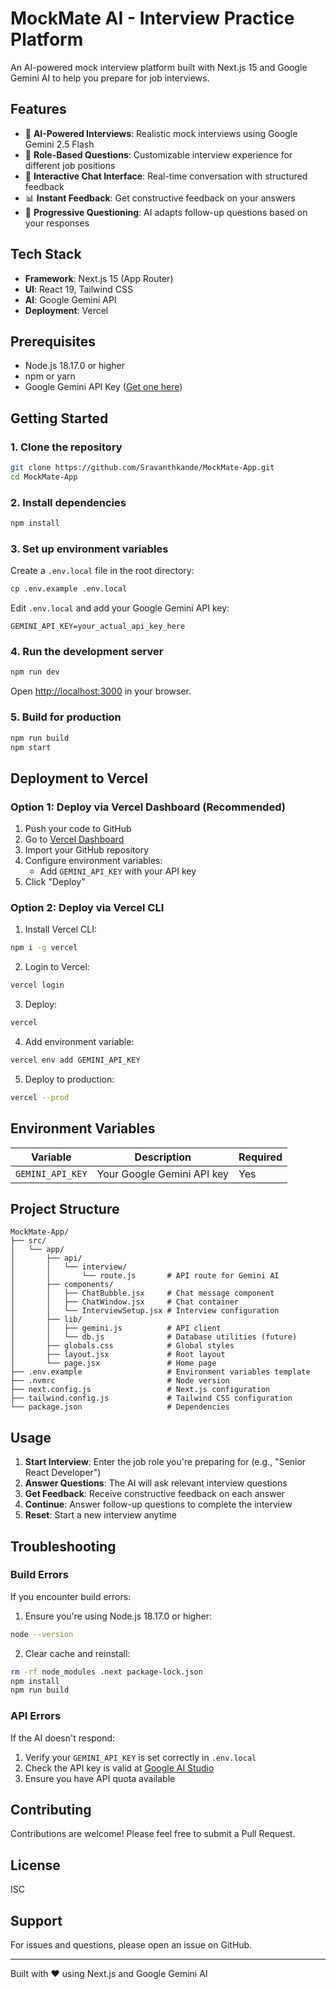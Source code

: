 # MockMate AI - Interview Practice Platform

An AI-powered mock interview platform built with Next.js 15 and Google Gemini AI to help you prepare for job interviews.

## Features

- 🤖 **AI-Powered Interviews**: Realistic mock interviews using Google Gemini 2.5 Flash
- 💼 **Role-Based Questions**: Customizable interview experience for different job positions
- 💬 **Interactive Chat Interface**: Real-time conversation with structured feedback
- 📊 **Instant Feedback**: Get constructive feedback on your answers
- 🎯 **Progressive Questioning**: AI adapts follow-up questions based on your responses

## Tech Stack

- **Framework**: Next.js 15 (App Router)
- **UI**: React 19, Tailwind CSS
- **AI**: Google Gemini API
- **Deployment**: Vercel

## Prerequisites

- Node.js 18.17.0 or higher
- npm or yarn
- Google Gemini API Key ([Get one here](https://makersuite.google.com/app/apikey))

## Getting Started

### 1. Clone the repository

```bash
git clone https://github.com/Sravanthkande/MockMate-App.git
cd MockMate-App
```

### 2. Install dependencies

```bash
npm install
```

### 3. Set up environment variables

Create a `.env.local` file in the root directory:

```bash
cp .env.example .env.local
```

Edit `.env.local` and add your Google Gemini API key:

```env
GEMINI_API_KEY=your_actual_api_key_here
```

### 4. Run the development server

```bash
npm run dev
```

Open [http://localhost:3000](http://localhost:3000) in your browser.

### 5. Build for production

```bash
npm run build
npm start
```

## Deployment to Vercel

### Option 1: Deploy via Vercel Dashboard (Recommended)

1. Push your code to GitHub
2. Go to [Vercel Dashboard](https://vercel.com/new)
3. Import your GitHub repository
4. Configure environment variables:
   - Add `GEMINI_API_KEY` with your API key
5. Click "Deploy"

### Option 2: Deploy via Vercel CLI

1. Install Vercel CLI:
```bash
npm i -g vercel
```

2. Login to Vercel:
```bash
vercel login
```

3. Deploy:
```bash
vercel
```

4. Add environment variable:
```bash
vercel env add GEMINI_API_KEY
```

5. Deploy to production:
```bash
vercel --prod
```

## Environment Variables

| Variable | Description | Required |
|----------|-------------|----------|
| `GEMINI_API_KEY` | Your Google Gemini API key | Yes |

## Project Structure

```
MockMate-App/
├── src/
│   └── app/
│       ├── api/
│       │   └── interview/
│       │       └── route.js       # API route for Gemini AI
│       ├── components/
│       │   ├── ChatBubble.jsx     # Chat message component
│       │   ├── ChatWindow.jsx     # Chat container
│       │   └── InterviewSetup.jsx # Interview configuration
│       ├── lib/
│       │   ├── gemini.js          # API client
│       │   └── db.js              # Database utilities (future)
│       ├── globals.css            # Global styles
│       ├── layout.jsx             # Root layout
│       └── page.jsx               # Home page
├── .env.example                   # Environment variables template
├── .nvmrc                         # Node version
├── next.config.js                 # Next.js configuration
├── tailwind.config.js             # Tailwind CSS configuration
└── package.json                   # Dependencies

```

## Usage

1. **Start Interview**: Enter the job role you're preparing for (e.g., "Senior React Developer")
2. **Answer Questions**: The AI will ask relevant interview questions
3. **Get Feedback**: Receive constructive feedback on each answer
4. **Continue**: Answer follow-up questions to complete the interview
5. **Reset**: Start a new interview anytime

## Troubleshooting

### Build Errors

If you encounter build errors:

1. Ensure you're using Node.js 18.17.0 or higher:
```bash
node --version
```

2. Clear cache and reinstall:
```bash
rm -rf node_modules .next package-lock.json
npm install
npm run build
```

### API Errors

If the AI doesn't respond:

1. Verify your `GEMINI_API_KEY` is set correctly in `.env.local`
2. Check the API key is valid at [Google AI Studio](https://makersuite.google.com/app/apikey)
3. Ensure you have API quota available

## Contributing

Contributions are welcome! Please feel free to submit a Pull Request.

## License

ISC

## Support

For issues and questions, please open an issue on GitHub.

---

Built with ❤️ using Next.js and Google Gemini AI